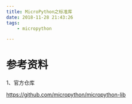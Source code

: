 ```yaml
---
title: MicroPython之标准库
date: 2018-11-28 21:43:26
tags:
	- micropython

---
```




# 参考资料

1、官方仓库

https://github.com/micropython/micropython-lib
